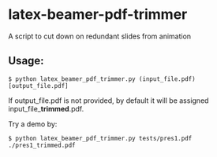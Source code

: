 # latex-beamer-pdf-trimmer
A script to cut down on redundant slides from animation

## Usage:
```
$ python latex_beamer_pdf_trimmer.py (input_file.pdf) [output_file.pdf]
```
If output_file.pdf is not provided, by default it will be assigned input_file_**trimmed**.pdf.

Try a demo by:
```
$ python latex_beamer_pdf_trimmer.py tests/pres1.pdf ./pres1_trimmed.pdf
```